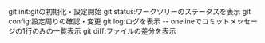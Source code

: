 git init:gitの初期化・設定開始
git status:ワークツリーのステータスを表示
git config:設定周りの確認・変更
git log:ログを表示
        -- onelineでコミットメッセージの1行のみの一覧表示
git diff:ファイルの差分を表示

